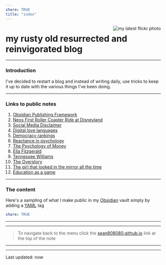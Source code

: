 ```yaml
---
share: TRUE
title: "index"
---
```

<a data-flickr-embed="true" href="https://www.flickr.com/photos/44124483010@N01" title=""><img src="https://live.staticflickr.com/65535/52481776173_7d581d02c5.jpg" align="right"  alt="my latest flickr photo"></a>
# my rusty old resurrected and reinvigorated blog
---
### Introduction
I've decided to restart a blog and instead of writing daily, use tricks to keep it up to date with the various things I've been doing.

---
### Links to public notes
1. [Obsidian Publishing Framework](Obsidian%20Publishing%20Framework) 
2. [Neos First Roller Coaster Ride at Disneyland](Neos%20First%20Roller%20Coaster%20Ride%20at%20Disneyland)
3. [Social Media Disclaimer](Social%20Media%20Disclaimer)       
4. [Digital love languages](Digital%20love%20languages)        
5. [Democracy rankings](Democracy%20rankings)            
6. [Reactance in psychology](Reactance%20in%20psychology)       
7. [The Psychology of Money](The%20Psychology%20of%20Money)
8. [Ella Fitzgerald](Ella%20Fitzgerald)               
9. [Tennessee Williams](Tennessee%20Williams)           
10. [The Overstory](The%20Overstory) 
11. [The girl that looked in the mirror all the time](The%20girl%20that%20looked%20in%20the%20mirror%20all%20the%20time)
12. [Education as a game](Education%20as%20a%20game)

---
### The content
Here's a sampling of what I make public in my [Obsidian](https://obsidian.md) vault simply by adding a [YAML](https://www.redhat.com/en/topics/automation/what-is-yaml) tag
```yaml
share: TRUE
```
---




---
>To navigate back to the menu click the [sean808080.github.io](https://sean808080.github.io/) link at the top of the note
---

---
Last updated: now
